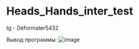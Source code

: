 # Heads_Hands_inter_test

tg - Deformater5432

Вывод программы:
![image](https://github.com/Deformater/Heads_Hands_inter_test/assets/76251290/772ca8d1-a858-45b7-b6f3-59e19e107881)
